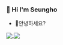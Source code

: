### 👏 Hi I'm Seungho
- 🌱안녕하세요?


<a href="https://github.com/seunghowhite/github-readme-stats">
  <img align="center" src="https://github-readme-stats.vercel.app/api/pin/?username=seunghowhite&repo=github-readme-stats" />
</a>
<a href="https://github.com/seunghowhite/convoychat">
  <img align="center" src="https://github-readme-stats.vercel.app/api/pin/?username=seunghowhite&repo=convoychat" />
</a>
<!-- [![Top Langs](https://github-readme-stats.vercel.app/api/top-langs/?username=seunghowhite&layout=compact)](https://github.com/seunghowhite/github-readme-stats) -->
<!--
**seunghowhite/seunghowhite** is a ✨ _special_ ✨ repository because its `README.md` (this file) appears on your GitHub profile.

Here are some ideas to get you started:

- 🔭 I’m currently working on ...
- 🌱 I’m currently learning ...
- 👯 I’m looking to collaborate on ...
- 🤔 I’m looking for help with ...
- 💬 Ask me about ...
- 📫 How to reach me: ...
- 😄 Pronouns: ...
- ⚡ Fun fact: ...
-->
